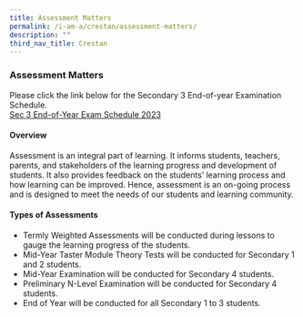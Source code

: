 ```yaml
---
title: Assessment Matters
permalink: /i-am-a/crestan/assessment-matters/
description: ""
third_nav_title: Crestan
---
```

### Assessment Matters

Please click the link below for the Secondary 3 End-of-year Examination Schedule.  
[Sec 3 End-of-Year Exam Schedule 2023](/files/s3-eoy-exam-schedule-2023.pdf)

#### Overview

Assessment is an integral part of learning. It informs students, teachers, parents, and stakeholders of the learning progress and development of students. It also provides feedback on the students’ learning process and how learning can be improved. Hence, assessment is an on-going process and is designed to meet the needs of our students and learning community.  
  

#### Types of Assessments

*   Termly Weighted Assessments will be conducted during lessons to gauge the learning progress of the students.
*   Mid-Year Taster Module Theory Tests will be conducted for Secondary 1 and 2 students.
*   Mid-Year Examination will be conducted for Secondary 4 students.
*   Preliminary N-Level Examination will be conducted for Secondary 4 students.
*   End of Year will be conducted for all Secondary 1 to 3 students.
